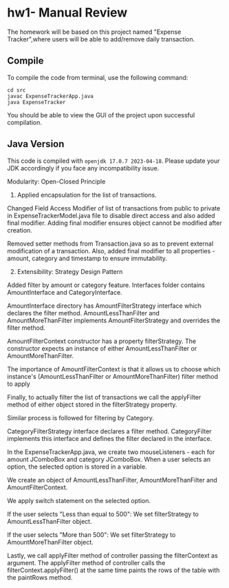 # hw1- Manual Review

The homework will be based on this project named "Expense Tracker",where users will be able to add/remove daily transaction. 

## Compile

To compile the code from terminal, use the following command:
```
cd src
javac ExpenseTrackerApp.java
java ExpenseTracker
```

You should be able to view the GUI of the project upon successful compilation. 

## Java Version
This code is compiled with ```openjdk 17.0.7 2023-04-18```. Please update your JDK accordingly if you face any incompatibility issue.

Modularity: Open-Closed Principle

1. Applied encapsulation for the list of transactions.

Changed Field Access Modifier of list of transactions from public to private in ExpenseTrackerModel.java file to disable direct access and also added final modifier. Adding final modifier ensures object cannot be modified after creation.

Removed setter methods from Transaction.java so as to prevent external modification of a transaction. Also, added final modifier to all properties - amount, category and timestamp to ensure immutability.

2. Extensibility: Strategy Design Pattern

Added filter by amount or category feature.
Interfaces folder contains AmountInterface and CategoryInterface.

AmountInterface directory has AmountFilterStrategy interface which declares the filter method.
AmountLessThanFilter and AmountMoreThanFilter implements AmountFilterStrategy and overrides the filter method.

AmountFilterContext constructor has a property filterStrategy. The constructor expects an instance
of either AmountLessThanFilter or AmountMoreThanFilter.

The importance of AmountFilterContext is that it allows us to choose 
which instance's (AmountLessThanFilter or AmountMoreThanFilter) filter method to apply

Finally, to actually filter the list of transactions we call the applyFilter method of either object stored in the filterStrategy property.

Similar process is followed for filtering by Category.

CategoryFilterStrategy interface declares a filter method.
CategoryFilter implements this interface and defines the filter declared in the interface.

In the ExpenseTrackerApp.java, we create two mouseListeners - each for amount JComboBox and category JComboBox. When a user selects an option, the selected option is stored in a variable.

We create an object of AmountLessThanFilter, AmountMoreThanFilter and AmountFilterContext.

We apply switch statement on the selected option. 

If the user selects "Less than equal to 500":
We set filterStrategy to AmountLessThanFilter object.

If the user selects "More than 500":
We set filterStrategy to AmountMoreThanFilter object.

Lastly, we call applyFilter method of controller passing the filterContext as argument.
The applyFilter method of controller calls the filterContext.applyFilter() at the same time
paints the rows of the table with the paintRows method.
